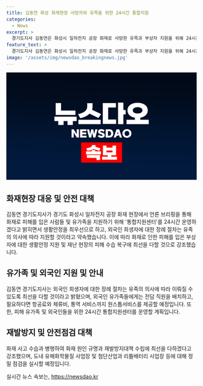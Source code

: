 ```yaml
---
title: 김동연 화성 화재현장 사망자와 유족을 위한 24시간 통합지원
categories:
  - News
excerpt: >
  경기도지사 김동연은 화성시 일차전지 공장 화재로 사망한 유족과 부상자 지원을 위해 24시간 통합지원센터를 운영하고, 외국인 희생자의 장례와 관련하여 유족의 의사를 존중하며 지원을 약속했다. 또한, 도내 첨단산업과 리튬배터리 사업장을 정밀 점검하여 재발방지대책을 마련할 것을 강조했다. 또한 소방재난본부장은 현재까지의 피해 상황과 화재 원인에 관해 설명하며 추가 조치를 공개했다.
feature_text: >
  경기도지사 김동연은 화성시 일차전지 공장 화재로 사망한 유족과 부상자 지원을 위해 24시간 통합지원센터를 운영하고, 외국인 희생자의 장례와 관련하여 유족의 의사를 존중하며 지원을 약속했다. 또한, 도내 첨단산업과 리튬배터리 사업장을 정밀 점검하여 재발방지대책을 마련할 것을 강조했다. 또한 소방재난본부장은 현재까지의 피해 상황과 화재 원인에 관해 설명하며 추가 조치를 공개했다.
image: '/assets/img/newsdao_breakingnews.jpg'
---
```


<p><img src="/assets/img/newsdao_breakingnews.jpg" alt="implanttips 속보" /></p>

<h2 data-ke-size="size26">화재현장 대응 및 안전 대책</h2>

<p data-ke-size="size16">김동연 경기도지사가 경기도 화성시 일차전지 공장 화재 현장에서 언론 브리핑을 통해 화재로 피해를 입은 사람들 및 유가족을 지원하기 위해 '통합지원센터'를 24시간 운영하겠다고 밝히면서 생활안정을 최우선으로 하고, 외국인 희생자에 대한 장례 절차는 유족의 의사에 따라 지원할 것이라고 약속했습니다. 이에 따라 화재로 인한 피해를 입은 부상자에 대한 생활안정 지원 및 재난 현장의 피해 수습 복구에 최선을 다할 것으로 강조했습니다.</p>

<h2 data-ke-size="size26">유가족 및 외국인 지원 및 안내</h2>

<p data-ke-size="size16">김동연 경기도지사는 외국인 희생자에 대한 장례 절차는 유족의 의사에 따라 이뤄질 수 있도록 최선을 다할 것이라고 밝혔으며, 외국인 유가족들에게는 전담 직원을 배치하고, 필요하다면 항공료와 체류비, 통역 서비스까지 원스톱서비스를 제공할 예정입니다. 또한, 피해 유가족 및 외국인들을 위한 24시간 통합지원센터를 운영할 계획입니다.</p>

<h2 data-ke-size="size26">재발방지 및 안전점검 대책</h2>

<p data-ke-size="size16">화재 사고 수습과 병행하여 화재 원인 규명과 재발방지대책 수립에 최선을 다하겠다고 강조했으며, 도내 유해화학물질 사업장 및 첨단산업과 리튬배터리 사업장 등에 대해 정밀 점검을 실시할 예정입니다.</p>
실시간 뉴스 속보는, <a href="https://newsdao.kr" rel="dofollow">https://newsdao.kr</a>


